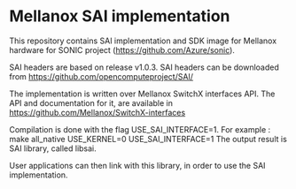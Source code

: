 Mellanox SAI implementation
============================

This repository contains SAI implementation and SDK image for Mellanox hardware for SONIC project (https://github.com/Azure/sonic).

SAI headers are based on release v1.0.3. SAI headers can be 
downloaded from https://github.com/opencomputeproject/SAI/

The implementation is written over Mellanox SwitchX interfaces API. The API and documentation for it, are available in
https://github.com/Mellanox/SwitchX-interfaces

Compilation is done with the flag USE_SAI_INTERFACE=1.
For example : make all_native USE_KERNEL=0 USE_SAI_INTERFACE=1
The output result is SAI library, called libsai.

User applications can then link with this library, in order to use the SAI implementation.
